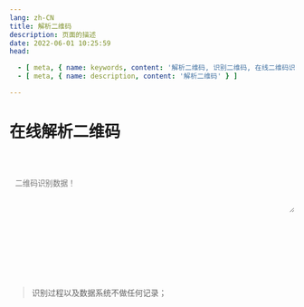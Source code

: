 ```yaml
---
lang: zh-CN
title: 解析二维码
description: 页面的描述
date: 2022-06-01 10:25:59
head:

  - [ meta, { name: keywords, content: '解析二维码, 识别二维码, 在线二维码识别' } ]
  - [ meta, { name: description, content: '解析二维码' } ]

---
```


# 在线解析二维码

<br>
<br>
<label style="display: flex;">
   <textarea class="transfer-textarea" placeholder="二维码识别数据！" ref="value" v-model="value"></textarea>
</label>
<br>

<div class="file-main">
  <div class="file-box">
    <label for="fileName"></label>
    <input type="text" id="fileName" class="fileName" v-model="fileName" readonly @click="selectFile"/>
    <input type="file" accept=".png,.jpeg,.jpg" class="uploadFile" ref="file" @change="fileChange" />
    <M-Button style="cursor:pointer;" @click="selectFile" class="link" text="浏览" type="primary"></M-Button>
  </div>
</div>
<br>
<br>
<div>
    <M-Button @click="parse()" class="transfer-parse" text="解析" type="primary"></M-Button>
    &nbsp;&nbsp;
    <M-Button @click="reset()" text="重置"></M-Button>
</div>
<span class="copy" @click="copy()"></span>
<br>

> 识别过程以及数据系统不做任何记录；

<script>

import Clipboard from "clipboard";
import QrCode from 'qrcode-decoder';

export default {
  name: 'Transfer',
  data(){
    return {
        value: "",
        fileName: "未选择任何图片",
        uid: "",
        fileData: null
    };
  },
  methods: {
    selectFile(){
        this.$refs.file.click();
    },
    fileChange(){
        const file = this.$refs.file?.files[0];
        if(file){
            this.fileName = file.name;
            this.fileData = this.$refs.file?.files[0];
        }
    },
    parse() {
        const file = this.fileData;
        if (!file) {
            $warning("无待识别文件信息！");
            return;
        }
        this.fileName = file.name;
        this.getQrUrl(file).then((res) => {
            if (!res) {
                $warning("识别失败，请检查图片是否正确！");
                this.value = "";
                return;
            }
            this.value = res.data;
            $('.copy').click();
        }).catch((err) => {
            $warning("识别失败，请检查图片是否正确！");
        });
    },
    getQrUrl(file) {
        const url = window.webkitURL.createObjectURL(file) ||  window.URL.createObjectURL(file);
        const qr = new QrCode();
        return qr.decodeFromImage(url);
    },
    copy(){
        let clipboard = new Clipboard('.copy', {
          text:  () => {
            return this.value;
          },
        });
        clipboard.on('success', function () {
          $success("解析并复制成功！");
          clipboard.destroy();
        });
        clipboard.on('error', function () {
          $warning("不支持复制哦！");
          clipboard.destroy();
        });
    },
    reset(){
        this.value = '';
        this.fileName = '未选择任何文件';
        this.fileData = null;
        this.$refs.file.value = '';
    }
  },
  mounted() {
        this.$refs.value.focus();
        const oDragWrap = document.getElementsByClassName("file-box")[0];
        oDragWrap.addEventListener("dragenter", function(e) {
            e.preventDefault();
        }, false);
        oDragWrap.addEventListener("dragleave", function(e) {
        }, false);
        oDragWrap.addEventListener("dragover",function(e) {
            e.preventDefault();
        }, false);
        oDragWrap.addEventListener("drop", (e)=> {
            e.preventDefault();
            const files = e.dataTransfer.files;
            if (files.length === 0) {
                return;
            }
            let file = files[0];
            this.fileName = file.name;
            this.fileData = file;
        }, false);
  },
}
</script>

<style scoped>

.transfer-textarea{
    /*overflow: hidden;*/
    overflow-wrap: break-word; 
    max-height: 400px;
    min-height: 72px;
    resize: vertical;
    width: 100%;
    max-width: 100%;
    border-radius: 5px;
    outline: none;
    background-color: var(--c-bg);
    transition: background-color var(--t-color),border-color var(--t-color);
    color: var(--c-text);
    padding: 0.75em;
    border: 1px solid var(--c-border);
}


.file-main{
    height:32px;
}
.file-box{
    float:left;
}
.file-main input.uploadFile {
    display: none;
}
.file-main input.fileName{
    transition: background-color var(--t-color), border-color var(--t-color);
    outline: none;
    padding: 5px 5px 5px 0.75em;
    line-height:20px;
    border: 1px solid var(--c-border);
    margin-right: 10px;
    border-radius: 5px;
    background-color: var(--c-bg);
    color: var(--c-text);
    cursor: pointer;
}

</style>

<AdsbyGoogle slot="7889564278" layout="in-article"></AdsbyGoogle>

<Comment></Comment>
